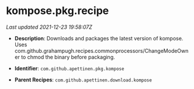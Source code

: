# kompose.pkg.recipe

_Last updated 2021-12-23 19:58:07Z_

- **Description**: Downloads and packages the latest version of kompose. Uses com.github.grahampugh.recipes.commonprocessors/ChangeModeOwner to chmod the binary before packaging.

- **Identifier**: `com.github.apettinen.pkg.kompose`

- **Parent Recipes**: `com.github.apettinen.download.kompose`